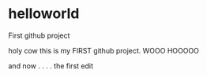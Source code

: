 # helloworld
First github project

holy cow this is my FIRST github project. WOOO HOOOOO

and now . . . .  the first edit

